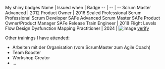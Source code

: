 My shiny badges
Name | Issued when | Badge
-- | -- | --
Scrum Master Advanced | 2012
Product Owner | 2016 
Scaled Professional Scrum
Professional Scrum Developer
SAFe Advanced Scrum Master
SAFe Product Owner/Product Manager
SAFe Release Train Engineer | 2018
Flight Levels Flow Design
Dysfunction Mapping Practitioner | 2024 | ![image](https://github.com/fmuecke/fmuecke/assets/7921024/cdb71239-f3f0-4457-be42-b52ae57afb6e) [verify](https://badgr.com/public/assertions/OUF3LobCQ4mI29rtnkuOQA?identity__email=florian.muecke@baramundi.com)

Other trainings I have attended:
- Arbeiten mit der Organisation (vom ScrumMaster zum Agile Coach)
- Team Booster
- Workshop Creator
- ...
